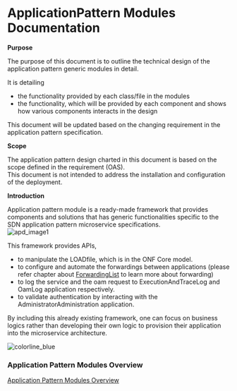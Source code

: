 # ApplicationPattern Modules Documentation

**Purpose**

The purpose of this document is to outline the technical design of the application pattern generic modules in detail.  

It is detailing  
* the functionality provided by each class/file in the modules
* the functionality, which will be provided by each component and shows how various components interacts in the design

This document will be updated based on the changing requirement in the application pattern specification.  

**Scope**

The application pattern design charted in this document is based on the scope defined in the requirement (OAS).  
This document is not intended to address the installation and configuration of the deployment.  

**Introduction**

Application pattern module is a ready-made framework that provides components and solutions that has generic functionalities specific to the SDN application pattern microservice specifications.  
![apd_image1](https://user-images.githubusercontent.com/57349523/153877928-28f4ec8b-2889-4c5e-bd54-dec7f2355528.png)

This framework provides APIs,
* to manipulate the LOADfile, which is in the ONF Core model.
* to configure and automate the forwardings between applications (please refer chapter about [ForwardingList](../../SpecifyingApplications/ForwardingList/ForwardingList.md) to learn more about forwarding)
* to log the service and the oam request to ExecutionAndTraceLog and OamLog application respectively.
* to validate authentication by interacting with the AdministratorAdministration application.

By including this already existing framework, one can focus on business logics rather than developing their own logic to provision their application into the microservice architecture.  

![colorline_blue](https://user-images.githubusercontent.com/57349523/154715704-2e1a7c51-17c2-47af-a46a-85bd613f4a53.jpg)

### Application Pattern Modules Overview

[Application Pattern Modules Overview](../ConceptOfApplicationPatternPackage/ConceptOfApplicationPatternPackage.md)
